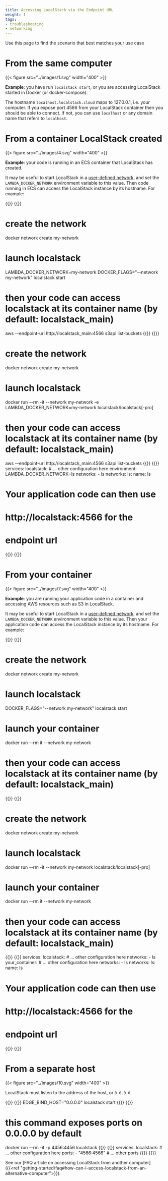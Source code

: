 ```yaml
---
title: Accessing LocalStack via the Endpoint URL
weight: 1
tags:
- troubleshooting
- networking
---
```


Use this page to find the scenario that best matches your use case

# From the same computer

{{< figure src="../images/1.svg" width="400" >}}

**Example**: you have run `localstack start`, or you are accessing LocalStack started in Docker (or docker-compose).

The hostname `localhost.localstack.cloud` maps to 127.0.0.1, i.e. your computer.
If you expose port 4566 from your LocalStack container then you should be able to connect.
If not, you can use `localhost` or any domain name that refers to `localhost`.

# From a container LocalStack created

{{< figure src="../images/4.svg" width="400" >}}

**Example**: your code is running in an ECS container that LocalStack has created.

It may be useful to start LocalStack in a [user-defined network](https://docs.docker.com/network/bridge/), and set the `LAMBDA_DOCKER_NETWORK` environment variable to this value.
Then code running in ECS can access the LocalStack instance by its hostname. For example:

{{<tabpane>}}
{{<tab header="CLI" lang="bash">}}
# create the network
docker network create my-network
# launch localstack
LAMBDA_DOCKER_NETWORK=my-network DOCKER_FLAGS="--network my-network" localstack start
# then your code can access localstack at its container name (by default: localstack_main)
aws --endpoint-url http://localstack_main:4566 s3api list-buckets
{{</tab>}}
{{<tab header="Docker" lang="bash">}}
# create the network
docker network create my-network
# launch localstack
docker run --rm -it --network my-network -e LAMBDA_DOCKER_NETWORK=my-network <other flags> localstack/localstack[-pro]
# then your code can access localstack at its container name (by default: localstack_main)
aws --endpoint-url http://localstack_main:4566 s3api list-buckets
{{</tab>}}
{{<tab header="docker-compose.yml" lang="yml">}}
services:
  localstack:
    # ... other configuration here
    environment:
      LAMBDA_DOCKER_NETWORK=ls
    networks:
    - ls
networks:
  ls:
    name: ls

# Your application code can then use
# http://localstack:4566 for the
# endpoint url
{{</tab>}}
{{</tabpane>}}

# From your container

{{< figure src="../images/7.svg" width="400" >}}

**Example**: you are running your application code in a container and accessing AWS resources such as S3 in LocalStack.

It may be useful to start LocalStack in a [user-defined network](https://docs.docker.com/network/bridge/), and set the `LAMBDA_DOCKER_NETWORK` environment variable to this value.
Then your application code can access the LocalStack instance by its hostname. For example:

{{<tabpane>}}
{{<tab header="CLI" lang="bash">}}
# create the network
docker network create my-network
# launch localstack
DOCKER_FLAGS="--network my-network" localstack start
# launch your container
docker run --rm it --network my-network <image name>
# then your code can access localstack at its container name (by default: localstack_main)
{{</tab>}}
{{<tab header="Docker" lang="bash">}}
# create the network
docker network create my-network
# launch localstack
docker run --rm -it --network my-network <other flags> localstack/localstack[-pro]
# launch your container
docker run --rm it --network my-network <image name>
# then your code can access localstack at its container name (by default: localstack_main)
{{</tab>}}
{{<tab header="docker-compose.yml" lang="yml">}}
services:
  localstack:
    # ... other configuration here
    networks:
    - ls
  your_container:
    # ... other configuration here
    networks:
    - ls
networks:
  ls:
    name: ls

# Your application code can then use
# http://localstack:4566 for the
# endpoint url
{{</tab>}}
{{</tabpane>}}

# From a separate host

{{< figure src="../images/10.svg" width="400" >}}

LocalStack must listen to the address of the host, or `0.0.0.0`.

{{<tabpane>}}
{{<tab header="CLI" lang="bash">}}
EDGE_BIND_HOST="0.0.0.0" localstack start
{{</tab>}}
{{<tab header="Docker" lang="bash">}}
# this command exposes ports on 0.0.0.0 by default
docker run --rm -it -p 4456:4456 <additional arguments> localstack
{{</tab>}}
{{<tab header="docker-compose" lang="yaml">}}
services:
  localstack:
    # ... other configuration here
    ports:
      - "4566:4566"
      # ... other ports
{{</tab>}}
{{</tabpane>}}

See our [FAQ article on accessing LocalStack from another computer]({{<ref "getting-started/faq#how-can-i-access-localstack-from-an-alternative-computer">}}).
